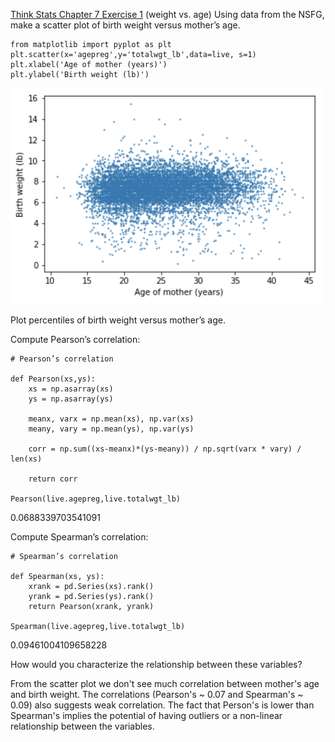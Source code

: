 [Think Stats Chapter 7 Exercise 1](http://greenteapress.com/thinkstats2/html/thinkstats2008.html#toc70) (weight vs. age)
Using data from the NSFG, make a scatter plot of birth weight versus mother’s age.
```
from matplotlib import pyplot as plt
plt.scatter(x='agepreg',y='totalwgt_lb',data=live, s=1)
plt.xlabel('Age of mother (years)')
plt.ylabel('Birth weight (lb)')
```
<img src="https://github.com/katiehuang1221/dsp/blob/master/img/Exercise7_1.png" width=500>

Plot percentiles of birth weight versus mother’s age.

Compute Pearson’s correlation:
```
# Pearson’s correlation

def Pearson(xs,ys):
    xs = np.asarray(xs)
    ys = np.asarray(ys)

    meanx, varx = np.mean(xs), np.var(xs)
    meany, vary = np.mean(ys), np.var(ys)

    corr = np.sum((xs-meanx)*(ys-meany)) / np.sqrt(varx * vary) / len(xs)

    return corr

Pearson(live.agepreg,live.totalwgt_lb)
```
0.0688339703541091


Compute Spearman’s correlation:
```
# Spearman’s correlation

def Spearman(xs, ys):
    xrank = pd.Series(xs).rank()
    yrank = pd.Series(ys).rank()
    return Pearson(xrank, yrank)

Spearman(live.agepreg,live.totalwgt_lb)
```
0.09461004109658228

How would you characterize the relationship between these variables?

From the scatter plot we don't see much correlation between mother's age and birth weight.
The correlations (Pearson's ~ 0.07 and Spearman's ~ 0.09) also suggests weak correlation.
The fact that Person's is lower than Spearman's implies the potential of having outliers or a non-linear relationship between the variables.
